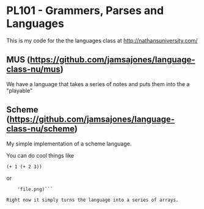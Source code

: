 PL101 - Grammers, Parses and Languages
=========
This is my code for the the languages class at http://nathansuniversity.com/

MUS (https://github.com/jamsajones/language-class-nu/mus)
----------
We have a language that takes a series of notes and puts them into the a "playable"

Scheme (https://github.com/jamsajones/language-class-nu/scheme)
----------
My simple implementation of a scheme language.

You can do cool things like

```(+ 1 (+ 2 3))```

or

```(read 
	'file.png)```

Right now it simply turns the language into a series of arrays.

